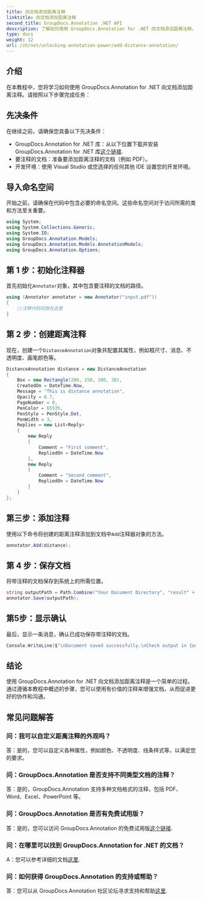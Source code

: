 ```yaml
---
title: 向文档添加距离注释
linktitle: 向文档添加距离注释
second_title: GroupDocs.Annotation .NET API
description: 了解如何使用 GroupDocs.Annotation for .NET 向文档添加距离注释。轻松增强协作和沟通。
type: docs
weight: 12
url: /zh/net/unlocking-annotation-power/add-distance-annotation/
---
```

## 介绍
在本教程中，您将学习如何使用 GroupDocs.Annotation for .NET 向文档添加距离注释。请按照以下步骤完成任务：
## 先决条件

在继续之前，请确保您具备以下先决条件：

-  GroupDocs.Annotation for .NET 库：从以下位置下载并安装 GroupDocs.Annotation for .NET 库[这个链接](https://releases.groupdocs.com/annotation/net/).
- 要注释的文档：准备要添加距离注释的文档（例如 PDF）。
- 开发环境：使用 Visual Studio 或您选择的任何其他 IDE 设置您的开发环境。

## 导入命名空间

开始之前，请确保在代码中包含必要的命名空间。这些命名空间对于访问所需的类和方法至关重要。

```csharp
using System;
using System.Collections.Generic;
using System.IO;
using GroupDocs.Annotation.Models;
using GroupDocs.Annotation.Models.AnnotationModels;
using GroupDocs.Annotation.Options;
```


## 第 1 步：初始化注释器

首先初始化`Annotator`对象，其中包含要注释的文档的路径。

```csharp
using (Annotator annotator = new Annotator("input.pdf"))
{
    //注释代码将放在这里
}
```

## 第 2 步：创建距离注释

现在，创建一个`DistanceAnnotation`对象并配置其属性，例如框尺寸、消息、不透明度、画笔颜色等。

```csharp
DistanceAnnotation distance = new DistanceAnnotation
{
    Box = new Rectangle(200, 150, 200, 30),
    CreatedOn = DateTime.Now,
    Message = "This is distance annotation",
    Opacity = 0.7,
    PageNumber = 0,
    PenColor = 65535,
    PenStyle = PenStyle.Dot,
    PenWidth = 3,
    Replies = new List<Reply>
    {
        new Reply
        {
            Comment = "First comment",
            RepliedOn = DateTime.Now
        },
        new Reply
        {
            Comment = "Second comment",
            RepliedOn = DateTime.Now
        }
    }
};
```

## 第三步：添加注释

使用以下命令将创建的距离注释添加到文档中`Add`注释器对象的方法。

```csharp
annotator.Add(distance);
```

## 第 4 步：保存文档

将带注释的文档保存到系统上的所需位置。

```csharp
string outputPath = Path.Combine("Your Document Directory", "result" + Path.GetExtension("input.pdf"));
annotator.Save(outputPath);
```

## 第5步：显示确认

最后，显示一条消息，确认已成功保存带注释的文档。

```csharp
Console.WriteLine($"\nDocument saved successfully.\nCheck output in {outputPath}.");
```

## 结论

使用 GroupDocs.Annotation for .NET 向文档添加距离注释是一个简单的过程。通过遵循本教程中概述的步骤，您可以使用有价值的注释来增强文档，从而促进更好的协作和沟通。

## 常见问题解答

### 问：我可以自定义距离注释的外观吗？

答：是的，您可以自定义各种属性，例如颜色、不透明度、线条样式等，以满足您的要求。

### 问：GroupDocs.Annotation 是否支持不同类型文档的注释？

答：是的，GroupDocs.Annotation 支持多种文档格式的注释，包括 PDF、Word、Excel、PowerPoint 等。

### 问：GroupDocs.Annotation 是否有免费试用版？

答：是的，您可以访问 GroupDocs.Annotation 的免费试用版[这个链接](https://releases.groupdocs.com/).

### 问：在哪里可以找到 GroupDocs.Annotation for .NET 的文档？

 A：您可以参考详细的文档[这里](https://reference.groupdocs.com/annotation/net/).

### 问：如何获得 GroupDocs.Annotation 的支持或帮助？

答：您可以从 GroupDocs.Annotation 社区论坛寻求支持和帮助[这里](https://forum.groupdocs.com/c/annotation/10).